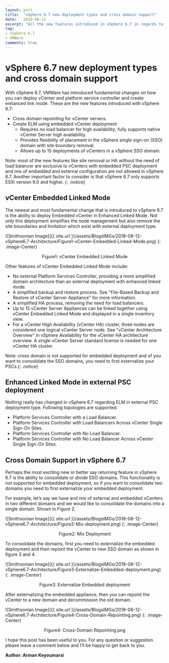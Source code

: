 ```yaml
---
layout: post
title:  "vSphere 6.7 new deployment types and cross domain support"
date:   2018-08-12
excerpt: "All the new features introduced in vSphere 6.7 in regards to vCenter deployment types and supported topologies"
tag:
- vSphere 6.7
- VMWare
comments: true
---
```


# vSphere 6.7 new deployment types and cross domain support

With vSphere 6.7, VMWare has introduced fundamental changes on how you can deploy vCenter and platform service controller and create enhanced link mode. These are the new features introduced with vSphere 6.7:

* Cross domain repointing for vCenter servers.
* Create ELM using embedded vCenter deployment
    * Requires no load balancer for high availability; fully supports native vCenter Server high availability.
    * Provides flexibility of placement in the vSphere single sign-on (SSO) domain with site boundary removal.
    * Allows up to 15 deployments of vCenters in a vSphere SSO domain.

Note: most of the new features like site removal or HA without the need of load balancer are exclusive to vCenters with embedded PSC deployment and mix of embedded and external configuration are not allowed in vSphere 6.7. Another important factor to consider is that vSphere 6.7 only supports ESXi version 6.0 and higher.
{: .notice}

## vCenter Embedded Linked Mode

The newest and most fundamental change that is introduced to vSphere 6.7 is the ability to deploy Embedded vCenter in Enhanced Linked Mode. Not only this deployment simplifies the node management but also remove the site boundaries and limitation which exist with external deployment type.

![Smithsonian Image]({{ site.url }}/assets/BlogsIMGs/2018-08-12-vSphere6.7-Architecture/Figure1-vCenter-Embedded-Linked-Mode.png)
{: .image-Center}
<center>Figure1: vCenter Embedded Linked Mode</center>

Other features of vCenter Embedded Linked Mode include:
* No external Platform Services Controller, providing a more simplified domain architecture than an external deployment with enhanced linked mode.
* A simplified backup and restore process. See "File-Based Backup and Restore of vCenter Server Appliance" for more information.
* A simplified HA process, removing the need for load balancers.
* Up to 15 vCenter Server Appliances can be linked together using vCenter Embedded Linked Mode and displayed in a single inventory view.
* For a vCenter High Availability (vCenter HA) cluster, three nodes are considered one logical vCenter Server node. See "vCenter Architecture Overview" in vSphere Availability for the vCenter HA architecture overview. A single vCenter Server standard license is needed for one vCenter HA cluster.

Note: cross domain is not supported for embedded deployment and of you want to consolidate the SSO domains, you need to first externalize your PSCs.{: .notice}

## Enhanced Linked Mode in external PSC deployment

Nothing really has changed in vSphere 6.7 regarding ELM in external PSC deployment type. Following topologies are supported:
* Platform Services Controller with a Load Balancer.
* Platform Services Controller with Load Balancers Across vCenter Single Sign-On Sites.
* Platform Services Controller with No Load Balancer.
* Platform Services Controller with No Load Balancer Across vCenter Single Sign-On Sites.

## Cross Domain Support in vSphere 6.7

Perhaps the most exciting new or better say returning feature in vSphere 6.7 is the ability to consolidate or divide SSO domains. This functionality is not supported for embedded deployment, so if you want to consolidate two domains you need to first externalize your embedded deployment.

For example, let’s say we have and mix of external and embedded vCenters in two different domains and we would like to consolidate the domains into a single domain. Shown in Figure 2.

![Smithsonian Image]({{ site.url }}/assets/BlogsIMGs/2018-08-12-vSphere6.7-Architecture/Figure2-Mix-deployment.png)
{: .image-Center}
<center>Figure2: Mix Deployment</center>

To consolidate the domains, first you need to externalize the embedded deployment and then repoint the vCenter to new SSO domain as shown in figure 3 and 4.

![Smithsonian Image]({{ site.url }}/assets/BlogsIMGs/2018-08-12-vSphere6.7-Architecture/Figure3-Externalize-Embedded-deployment.png)
{: .image-Center}
<center>Figure3: Externalize Embedded deployment</center>

After externalizing the embedded appliance, then you can repoint the vCenter to a new domain and decommission the old domain.

![Smithsonian Image]({{ site.url }}/assets/BlogsIMGs/2018-08-12-vSphere6.7-Architecture/Figure4-Cross-Domain-Repointing.png)
{: .image-Center}
<center>Figure4: Cross-Domain Repointing.png</center>

I hope this post has been useful to you. For any question or suggestion please leave a comment below and I’ll be happy to get back to you.

**Author: Arman Keyoumarsi**
